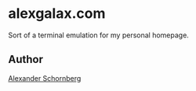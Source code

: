 # alexgalax.com

Sort of a terminal emulation for my personal homepage.

## Author
[Alexander Schornberg](https://www.alexgalax.com)
